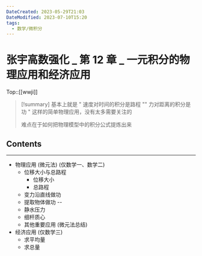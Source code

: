 ```yaml
---
DateCreated: 2023-05-29T21:03
DateModified: 2023-07-10T15:20
tags:
  - 数学/微积分
---
```

# 张宇高数强化 _ 第 12 章 _ 一元积分的物理应用和经济应用 
Top::[[wwji]]

> [!summary]
> 基本上就是 " 速度对时间的积分是路程 "" 力对距离的积分是功 " 这样的简单物理应用，没有太多需要关注的
> 
> 难点在于如何把物理模型中的积分公式提炼出来

## Contents
---
- 物理应用 (微元法) (仅数学一、数学二)
	- 位移大小与总路程
		- 位移大小
		- 总路程
	- 变力沿直线做功
	- 提取物体做功 --
	- 静水压力
	- 细杆质心
	- 其他重要应用 (微元法总结)
- 经济应用 (仅数学三)
	- 求平均量
	- 求总量

